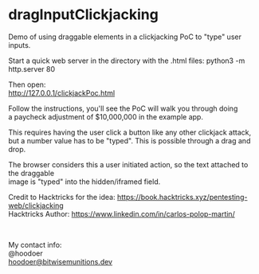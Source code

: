 # dragInputClickjacking
Demo of using draggable elements in a clickjacking PoC to "type" user inputs. 


Start a quick web server in the directory with the .html files:
python3 -m http.server 80

Then open:<br>
http://127.0.0.1/clickjackPoc.html

Follow the instructions, you'll see the PoC will walk you through doing<br>
a paycheck adjustment of $10,000,000 in the example app. 

This requires having the user click a button like any other clickjack attack,
but a number value has to be "typed". This is possible through a drag and drop.<br>

The browser considers this a user initiated action, so the text attached to the draggable<br>
image is "typed" into the hidden/iframed field. 

Credit to Hacktricks for the idea:
https://book.hacktricks.xyz/pentesting-web/clickjacking<br>
Hacktricks Author: https://www.linkedin.com/in/carlos-polop-martin/

<br>

My contact info:<br>
@hoodoer<br>
hoodoer@bitwisemunitions.dev
